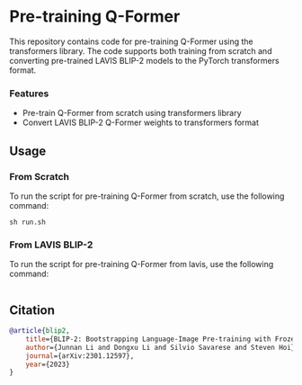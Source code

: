 # Pre-training Q-Former
This repository contains code for pre-training Q-Former using the transformers library. The code supports both training from scratch and converting pre-trained LAVIS BLIP-2 models to the PyTorch transformers format.

### Features

- Pre-train Q-Former from scratch using transformers library
- Convert LAVIS BLIP-2 Q-Former weights to transformers format

## Usage

### From Scratch
To run the script for pre-training Q-Former from scratch, use the following command:
```
sh run.sh
```


### From LAVIS BLIP-2
To run the script for pre-training Q-Former from lavis, use the following command:
```
```

## Citation
```bibtex
@article{blip2,
    title={BLIP-2: Bootstrapping Language-Image Pre-training with Frozen Image Encoders and Large Language Models},
    author={Junnan Li and Dongxu Li and Silvio Savarese and Steven Hoi},
    journal={arXiv:2301.12597},
    year={2023}
}
```